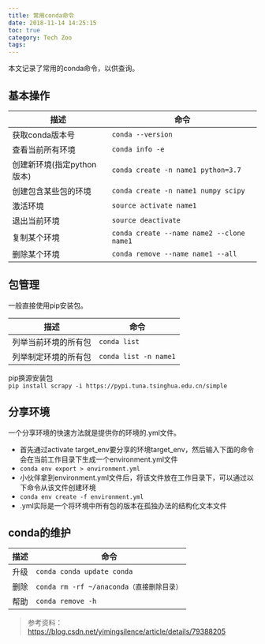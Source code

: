 ```yaml
---
title: 常用conda命令
date: 2018-11-14 14:25:15
toc: true
category: Tech Zoo
tags:
---
```

本文记录了常用的conda命令，以供查询。

<!--more-->

## 基本操作
| 描述                       | 命令                                      |
| -------------------------- | ----------------------------------------- |
| 获取conda版本号            | `conda --version`                         |
| 查看当前所有环境           | `conda info -e`                           |
| 创建新环境(指定python版本) | `conda create -n name1 python=3.7`        |
| 创建包含某些包的环境       | `conda create -n name1 numpy scipy`       |
| 激活环境                   | `source activate name1`                   |
| 退出当前环境               | `source deactivate `                      |
| 复制某个环境               | `conda create --name name2 --clone name1` |
| 删除某个环境               | `conda remove --name name1 --all`         |

## 包管理
一般直接使用pip安装包。


| 描述                 | 命令                  |
| -------------------- | --------------------- |
| 列举当前环境的所有包 | `conda list`          |
| 列举制定环境的所有包 | `conda list -n name1` |

pip换源安装包  
`pip install scrapy -i https://pypi.tuna.tsinghua.edu.cn/simple`


## 分享环境
一个分享环境的快速方法就是提供你的环境的.yml文件。

- 首先通过activate target_env要分享的环境target_env，然后输入下面的命令会在当前工作目录下生成一个environment.yml文件
- `conda env export > environment.yml`
- 小伙伴拿到environment.yml文件后，将该文件放在工作目录下，可以通过以下命令从该文件创建环境
- `conda env create -f environment.yml`
- .yml实际是一个将环境中所有包的版本在孤独办法的结构化文本文件

## conda的维护
| 描述 | 命令                                      |
| ---- | ----------------------------------------- |
| 升级 | `conda conda update conda`                |
| 删除 | `conda rm -rf ~/anaconda（直接删除目录）` |
| 帮助 | `conda remove -h`                         |



> 参考资料：https://blog.csdn.net/yimingsilence/article/details/79388205